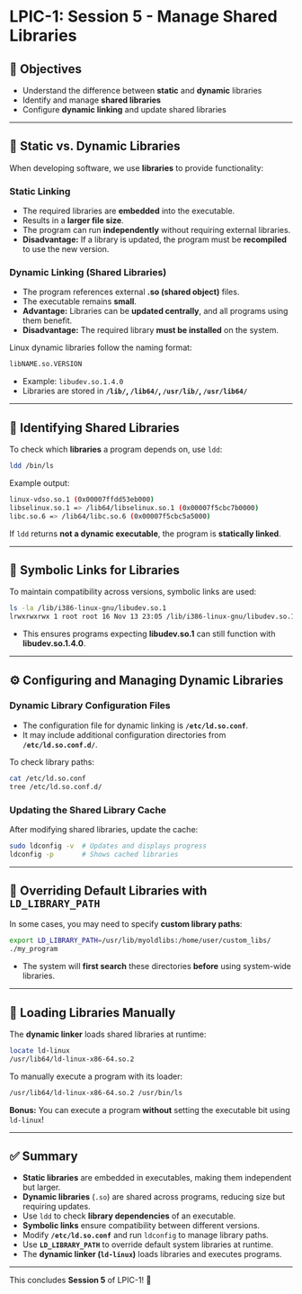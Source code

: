 # LPIC-1: Session 5 - Manage Shared Libraries

## 📌 Objectives
- Understand the difference between **static** and **dynamic** libraries
- Identify and manage **shared libraries**
- Configure **dynamic linking** and update shared libraries

---

## 🔗 Static vs. Dynamic Libraries

When developing software, we use **libraries** to provide functionality:

### **Static Linking**
- The required libraries are **embedded** into the executable.
- Results in a **larger file size**.
- The program can run **independently** without requiring external libraries.
- **Disadvantage:** If a library is updated, the program must be **recompiled** to use the new version.

### **Dynamic Linking (Shared Libraries)**
- The program references external **.so (shared object)** files.
- The executable remains **small**.
- **Advantage:** Libraries can be **updated centrally**, and all programs using them benefit.
- **Disadvantage:** The required library **must be installed** on the system.

Linux dynamic libraries follow the naming format:
```bash
libNAME.so.VERSION
```
- Example: `libudev.so.1.4.0`
- Libraries are stored in **`/lib/`, `/lib64/`, `/usr/lib/`, `/usr/lib64/`**

---

## 📂 Identifying Shared Libraries
To check which **libraries** a program depends on, use `ldd`:
```bash
ldd /bin/ls
```
Example output:
```bash
linux-vdso.so.1 (0x00007ffdd53eb000)
libselinux.so.1 => /lib64/libselinux.so.1 (0x00007f5cbc7b0000)
libc.so.6 => /lib64/libc.so.6 (0x00007f5cbc5a5000)
```
If `ldd` returns **not a dynamic executable**, the program is **statically linked**.

---

## 🔗 Symbolic Links for Libraries
To maintain compatibility across versions, symbolic links are used:
```bash
ls -la /lib/i386-linux-gnu/libudev.so.1
lrwxrwxrwx 1 root root 16 Nov 13 23:05 /lib/i386-linux-gnu/libudev.so.1 -> libudev.so.1.4.0
```
- This ensures programs expecting **libudev.so.1** can still function with **libudev.so.1.4.0**.

---

## ⚙️ Configuring and Managing Dynamic Libraries

### **Dynamic Library Configuration Files**
- The configuration file for dynamic linking is **`/etc/ld.so.conf`**.
- It may include additional configuration directories from **`/etc/ld.so.conf.d/`**.

To check library paths:
```bash
cat /etc/ld.so.conf
tree /etc/ld.so.conf.d/
```

### **Updating the Shared Library Cache**
After modifying shared libraries, update the cache:
```bash
sudo ldconfig -v  # Updates and displays progress
ldconfig -p       # Shows cached libraries
```

---

## 📌 Overriding Default Libraries with `LD_LIBRARY_PATH`
In some cases, you may need to specify **custom library paths**:
```bash
export LD_LIBRARY_PATH=/usr/lib/myoldlibs:/home/user/custom_libs/
./my_program
```
- The system will **first search** these directories **before** using system-wide libraries.

---

## 🔄 Loading Libraries Manually
The **dynamic linker** loads shared libraries at runtime:
```bash
locate ld-linux
/usr/lib64/ld-linux-x86-64.so.2
```
To manually execute a program with its loader:
```bash
/usr/lib64/ld-linux-x86-64.so.2 /usr/bin/ls
```

**Bonus:** You can execute a program **without** setting the executable bit using `ld-linux`!

---

## ✅ Summary
- **Static libraries** are embedded in executables, making them independent but larger.
- **Dynamic libraries** (`.so`) are shared across programs, reducing size but requiring updates.
- Use `ldd` to check **library dependencies** of an executable.
- **Symbolic links** ensure compatibility between different versions.
- Modify **`/etc/ld.so.conf`** and run `ldconfig` to manage library paths.
- Use **`LD_LIBRARY_PATH`** to override default system libraries at runtime.
- The **dynamic linker (`ld-linux`)** loads libraries and executes programs.

---

This concludes **Session 5** of LPIC-1! 🚀
